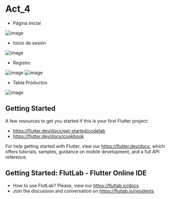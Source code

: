 # Act_4

* Página inicial

![image](https://github.com/user-attachments/assets/4e6ceab8-8d85-4656-bfd6-cc9c833fee3a)

* Inicio de sesión

![image](https://github.com/user-attachments/assets/e7f5a62a-1f66-4da8-b548-52fe5b13c089)

* Registro

![image](https://github.com/user-attachments/assets/f236521d-c90d-414c-a2fa-4abc8574107f)
![image](https://github.com/user-attachments/assets/acacb3f3-4f84-47ba-a20c-4f7abb88658a)

* Tabla Productos

![image](https://github.com/user-attachments/assets/bae5edba-840a-4e3b-babb-4134083a742b)

## Getting Started

A few resources to get you started if this is your first Flutter project:

- https://flutter.dev/docs/get-started/codelab
- https://flutter.dev/docs/cookbook

For help getting started with Flutter, view our
https://flutter.dev/docs, which offers tutorials,
samples, guidance on mobile development, and a full API reference.

## Getting Started: FlutLab - Flutter Online IDE

- How to use FlutLab? Please, view our https://flutlab.io/docs
- Join the discussion and conversation on https://flutlab.io/residents
